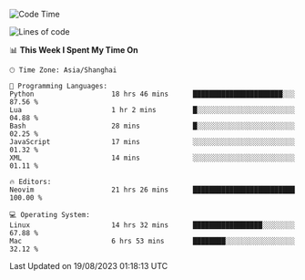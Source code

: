 <!--START_SECTION:waka-->
![Code Time](http://img.shields.io/badge/Code%20Time-1%2C525%20hrs%2029%20mins-blue)

![Lines of code](https://img.shields.io/badge/From%20Hello%20World%20I%27ve%20Written-286.5%20thousand%20lines%20of%20code-blue)

📊 **This Week I Spent My Time On** 

```text
🕑︎ Time Zone: Asia/Shanghai

💬 Programming Languages: 
Python                   18 hrs 46 mins      ██████████████████████░░░   87.56 % 
Lua                      1 hr 2 mins         █░░░░░░░░░░░░░░░░░░░░░░░░   04.88 % 
Bash                     28 mins             █░░░░░░░░░░░░░░░░░░░░░░░░   02.25 % 
JavaScript               17 mins             ░░░░░░░░░░░░░░░░░░░░░░░░░   01.32 % 
XML                      14 mins             ░░░░░░░░░░░░░░░░░░░░░░░░░   01.11 % 

🔥 Editors: 
Neovim                   21 hrs 26 mins      █████████████████████████   100.00 % 

💻 Operating System: 
Linux                    14 hrs 32 mins      █████████████████░░░░░░░░   67.88 % 
Mac                      6 hrs 53 mins       ████████░░░░░░░░░░░░░░░░░   32.12 % 
```


 Last Updated on 19/08/2023 01:18:13 UTC
<!--END_SECTION:waka-->
